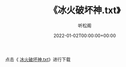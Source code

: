 ﻿---
title:  《冰火破坏神.txt》
date:   2022-01-02T00:00:00+00:00
author: 听松阁
layout: post
permalink: /冰火破坏神/
categories: 小说
tags: [小说]
---

点击《 [冰火破坏神.txt](http://img.660000.xyz/bookstukust/book/bntxt/10/冰火破坏神.txt)》进行下载